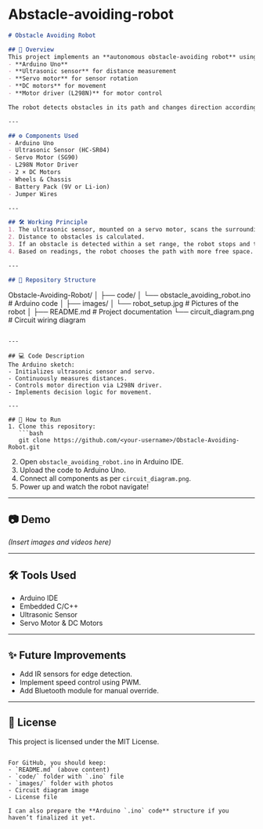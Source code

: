 # Abstacle-avoiding-robot


```markdown
# Obstacle Avoiding Robot

## 📌 Overview
This project implements an **autonomous obstacle-avoiding robot** using:
- **Arduino Uno**
- **Ultrasonic sensor** for distance measurement
- **Servo motor** for sensor rotation
- **DC motors** for movement
- **Motor driver (L298N)** for motor control

The robot detects obstacles in its path and changes direction accordingly.

---

## ⚙️ Components Used
- Arduino Uno
- Ultrasonic Sensor (HC-SR04)
- Servo Motor (SG90)
- L298N Motor Driver
- 2 × DC Motors
- Wheels & Chassis
- Battery Pack (9V or Li-ion)
- Jumper Wires

---

## 🛠️ Working Principle
1. The ultrasonic sensor, mounted on a servo motor, scans the surroundings.
2. Distance to obstacles is calculated.
3. If an obstacle is detected within a set range, the robot stops and turns.
4. Based on readings, the robot chooses the path with more free space.

---

## 📂 Repository Structure
```
Obstacle-Avoiding-Robot/
│
├── code/
│   └── obstacle_avoiding_robot.ino   # Arduino code
│
├── images/
│   └── robot_setup.jpg              # Pictures of the robot
│
├── README.md                         # Project documentation
└── circuit_diagram.png               # Circuit wiring diagram
```

---

## 💻 Code Description
The Arduino sketch:
- Initializes ultrasonic sensor and servo.
- Continuously measures distances.
- Controls motor direction via L298N driver.
- Implements decision logic for movement.

---

## 🚀 How to Run
1. Clone this repository:
   ```bash
   git clone https://github.com/<your-username>/Obstacle-Avoiding-Robot.git
   ```
2. Open `obstacle_avoiding_robot.ino` in Arduino IDE.
3. Upload the code to Arduino Uno.
4. Connect all components as per `circuit_diagram.png`.
5. Power up and watch the robot navigate!

---

## 📷 Demo
*(Insert images and videos here)*

---

## 🛠️ Tools Used
- Arduino IDE
- Embedded C/C++
- Ultrasonic Sensor
- Servo Motor & DC Motors

---

## ✨ Future Improvements
- Add IR sensors for edge detection.
- Implement speed control using PWM.
- Add Bluetooth module for manual override.

---

## 📜 License
This project is licensed under the MIT License.
```

For GitHub, you should keep:
- `README.md` (above content)
- `code/` folder with `.ino` file
- `images/` folder with photos
- Circuit diagram image
- License file

I can also prepare the **Arduino `.ino` code** structure if you haven’t finalized it yet.
